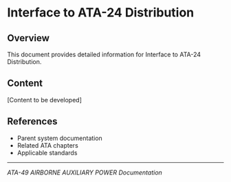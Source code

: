 # Interface to ATA-24 Distribution

## Overview

This document provides detailed information for Interface to ATA-24 Distribution.

## Content

[Content to be developed]

## References

- Parent system documentation
- Related ATA chapters
- Applicable standards

---

*ATA-49 AIRBORNE AUXILIARY POWER Documentation*
